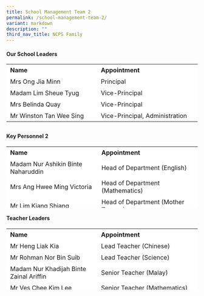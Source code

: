 ```yaml
---
title: School Management Team 2
permalink: /school-management-team-2/
variant: markdown
description: ""
third_nav_title: NCPS Family
---
```

#### Our School Leaders

<table border="0" style="box-sizing: inherit; border-collapse: collapse; border-spacing: 0px; max-width: 100%; height: 161px; width: 665.188px;"><tbody style="box-sizing: inherit;"><tr border="1" style="box-sizing: inherit; background: rgb(255, 255, 255); height: 23px;"><td border="0" style="box-sizing: inherit; padding: 5px 10px; width: 326.35px; height: 23px;"><b>Name</b></td><td border="0" style="box-sizing: inherit; padding: 5px 10px; width: 200px; height: 23px;"><b>Appointment</b></td></tr><tr style="box-sizing: inherit; background: rgb(255, 255, 255); height: 23px;"><td style="box-sizing: inherit; padding: 5px 10px; width: 326.35px; height: 23px;">Mrs Ong Jia Minn</td><td style="box-sizing: inherit; padding: 5px 10px; width: 337.837px; height: 23px;">Principal</td></tr><tr style="box-sizing: inherit; background: rgb(255, 255, 255); height: 23px;"><td style="box-sizing: inherit; padding: 5px 10px; width: 326.35px; height: 23px;">Madam Lim Sheue Tyug</td><td style="box-sizing: inherit; padding: 5px 10px; width: 337.837px; height: 23px;">Vice-Principal</td></tr><tr style="box-sizing: inherit; background: rgb(255, 255, 255); height: 23px;"><td style="box-sizing: inherit; padding: 5px 10px; width: 326.35px; height: 23px;">Mrs Belinda Quay</td><td style="box-sizing: inherit; padding: 5px 10px; width: 337.837px; height: 23px;">Vice-Principal</td></tr><tr style="box-sizing: inherit; background: rgb(255, 255, 255);"><td style="box-sizing: inherit; padding: 5px 10px; width: 326.35px;">Mr Winston Tan Wee Sing</td><td style="box-sizing: inherit; padding: 5px 10px; width: 337.837px;">Vice-Principal, Administration</td></tr></tbody></table>

#### Key Personnel 2

<table border="0" style="box-sizing: inherit; border-collapse: collapse; border-spacing: 0px; max-width: 100%; height: 161px; width: 700px;"><tbody style="box-sizing: inherit;"><tr border="1" style="box-sizing: inherit; background: rgb(255, 255, 255); height: 23px;"><td border="0" style="box-sizing: inherit; padding: 5px 10px; width: 326.35px; height: 23px;"><b>Name</b></td><td border="0" style="box-sizing: inherit; padding: 5px 10px; width: 200px; height: 23px;"><b>Appointment</b></td></tr><tr style="box-sizing: inherit; background: rgb(255, 255, 255); height: 23px;"><td style="box-sizing: inherit; padding: 5px 10px; width: 326.35px; height: 23px;">Madam Nur Ashikin Binte Naharuddin</td><td style="box-sizing: inherit; padding: 5px 10px; width: 337.837px; height: 23px;">Head of Department (English)</td></tr><tr style="box-sizing: inherit; background: rgb(255, 255, 255); height: 23px;"><td style="box-sizing: inherit; padding: 5px 10px; width: 326.35px; height: 23px;">Mrs Ang Hwee Ming Victoria</td><td style="box-sizing: inherit; padding: 5px 10px; width: 337.837px; height: 23px;">Head of Department (Mathematics)</td></tr><tr style="box-sizing: inherit; background: rgb(255, 255, 255); height: 23px;"><td style="box-sizing: inherit; padding: 5px 10px; width: 326.35px; height: 23px;">Mr Lim Kiang Shiang </td><td style="box-sizing: inherit; padding: 5px 10px; width: 337.837px; height: 23px;">Head of Department (Mother Tongue)</td></tr><tr style="box-sizing: inherit; background: rgb(255, 255, 255); height: 23px;"><td style="box-sizing: inherit; padding: 5px 10px; width: 326.35px; height: 23px;">Ms Jennifer Pang Swee May</td><td style="box-sizing: inherit; padding: 5px 10px; width: 337.837px; height: 23px;">Head of Department (Science)</td></tr><tr style="box-sizing: inherit; background: rgb(255, 255, 255); height: 23px;"><td style="box-sizing: inherit; padding: 5px 10px; width: 326.35px; height: 23px;">Mr Adam Bin Mohamed Ali</td><td style="box-sizing: inherit; padding: 5px 10px; width: 337.837px; height: 23px;">Head of Department (PE/CCA)</td></tr><tr style="box-sizing: inherit; background: rgb(255, 255, 255); height: 23px;"><td style="box-sizing: inherit; padding: 5px 10px; width: 326.35px; height: 23px;">Madam Siti Hajar Binte Abdul Jalil</td><td style="box-sizing: inherit; padding: 5px 10px; width: 337.837px; height: 23px;">Head of Department (Student Management) </td></tr><tr style="box-sizing: inherit; background: rgb(255, 255, 255); height: 23px;"><td style="box-sizing: inherit; padding: 5px 10px; width: 326.35px; height: 23px;">Mrs Lee-Ng Yick Kit </td><td style="box-sizing: inherit; padding: 5px 10px; width: 337.837px; height: 23px;">Head of Department (Character &amp; Citizenship Education)</td></tr><tr style="box-sizing: inherit; background: rgb(255, 255, 255); height: 23px;"><td style="box-sizing: inherit; padding: 5px 10px; width: 326.35px; height: 23px;">Mrs Jessy Low</td><td style="box-sizing: inherit; padding: 5px 10px; width: 337.837px; height: 23px;">Head of Department (Information and Communication Technology)</td></tr><tr style="box-sizing: inherit; background: rgb(255, 255, 255); height: 23px;"><td style="box-sizing: inherit; padding: 5px 10px; width: 326.35px; height: 23px;">Madam Nooraina Binte Mohammad Nasir</td><td style="box-sizing: inherit; padding: 5px 10px; width: 337.837px; height: 23px;">Head of Department (Enriched Programmes)</td></tr><tr style="box-sizing: inherit; background: rgb(255, 255, 255); height: 23px;"><td style="box-sizing: inherit; padding: 5px 10px; width: 326.35px; height: 23px;">Ms Tay Ya Mei Jasmine </td><td style="box-sizing: inherit; padding: 5px 10px; width: 337.837px; height: 23px;">Head of Department (Special Educational Needs)</td></tr><tr style="box-sizing: inherit; background: rgb(255, 255, 255); height: 23px;"><td style="box-sizing: inherit; padding: 5px 10px; width: 326.35px; height: 23px;">Mr Ng Boon Yang</td><td style="box-sizing: inherit; padding: 5px 10px; width: 337.837px; height: 23px;">School Staff Developer</td></tr><tr style="box-sizing: inherit; background: rgb(255, 255, 255); height: 23px;"><td style="box-sizing: inherit; padding: 5px 10px; width: 326.35px; height: 23px;">Ms Nur Fadzilah Binte Noor Mohd</td><td style="box-sizing: inherit; padding: 5px 10px; width: 337.837px; height: 23px;">Year Head (Lower Primary)</td></tr><tr style="box-sizing: inherit; background: rgb(255, 255, 255); height: 23px;"><td style="box-sizing: inherit; padding: 5px 10px; width: 326.35px; height: 23px;">Mrs Tan Su Zhen Jasmine</td><td style="box-sizing: inherit; padding: 5px 10px; width: 337.837px; height: 23px;">Assistant Year Head (Lower Primary)</td></tr><tr style="box-sizing: inherit; background: rgb(255, 255, 255); height: 23px;"><td style="box-sizing: inherit; padding: 5px 10px; width: 326.35px; height: 23px;">Mr Tan Swee Meng</td><td style="box-sizing: inherit; padding: 5px 10px; width: 337.837px; height: 23px;">Year Head (Middle Primary)</td></tr><tr style="box-sizing: inherit; background: rgb(255, 255, 255); height: 23px;"><td style="box-sizing: inherit; padding: 5px 10px; width: 326.35px; height: 23px;">Madam Priya D/O Jairam</td><td style="box-sizing: inherit; padding: 5px 10px; width: 337.837px; height: 23px;">Assistant Year Head (Middle Primary)</td></tr><tr style="box-sizing: inherit; background: rgb(255, 255, 255); height: 23px;"><td style="box-sizing: inherit; padding: 5px 10px; width: 326.35px; height: 23px;">Mr Su Weilun</td><td style="box-sizing: inherit; padding: 5px 10px; width: 337.837px; height: 23px;">Year Head (Upper Primary)</td></tr><tr style="box-sizing: inherit; background: rgb(255, 255, 255); height: 23px;"><td style="box-sizing: inherit; padding: 5px 10px; width: 326.35px; height: 23px;">Madam Norliza</td><td style="box-sizing: inherit; padding: 5px 10px; width: 337.837px; height: 23px;">Assistant Year Head (Upper Primary)</td></tr><tr style="box-sizing: inherit; background: rgb(255, 255, 255); height: 23px;"><td style="box-sizing: inherit; padding: 5px 10px; width: 326.35px; height: 23px;">Madam Latifah Binte Abdul Aziz</td><td style="box-sizing: inherit; padding: 5px 10px; width: 337.837px; height: 23px;">Level Head (English)</td></tr><tr style="box-sizing: inherit; background: rgb(255, 255, 255); height: 23px;"><td style="box-sizing: inherit; padding: 5px 10px; width: 326.35px; height: 23px;">Madam Tan Si Yu Elista</td><td style="box-sizing: inherit; padding: 5px 10px; width: 337.837px; height: 23px;">Level Head (English)</td></tr><tr style="box-sizing: inherit; background: rgb(255, 255, 255); height: 23px;"><td style="box-sizing: inherit; padding: 5px 10px; width: 326.35px; height: 23px;">Mrs Elizabeth Wang</td><td style="box-sizing: inherit; padding: 5px 10px; width: 337.837px; height: 23px;">Level Head (Mathematics)</td></tr><tr style="box-sizing: inherit; background: rgb(255, 255, 255); height: 23px;"><td style="box-sizing: inherit; padding: 5px 10px; width: 326.35px; height: 23px;">Madam Ang Shu Hui</td><td style="box-sizing: inherit; padding: 5px 10px; width: 337.837px; height: 23px;">Level Head (Mother Tongue)</td></tr><tr style="box-sizing: inherit; background: rgb(255, 255, 255); height: 23px;"><td style="box-sizing: inherit; padding: 5px 10px; width: 326.35px; height: 23px;">Miss Lim Khin Fung</td><td style="box-sizing: inherit; padding: 5px 10px; width: 337.837px; height: 23px;">Level Head (Science)</td></tr><tr style="box-sizing: inherit; background: rgb(255, 255, 255); height: 23px;"><td style="box-sizing: inherit; padding: 5px 10px; width: 326.35px; height: 23px;">Mr Chan Wei Hao</td><td style="box-sizing: inherit; padding: 5px 10px; width: 337.837px; height: 23px;">Level Head (PE/CCA)</td></tr><tr style="box-sizing: inherit; background: rgb(255, 255, 255); height: 23px;"><td style="box-sizing: inherit; padding: 5px 10px; width: 326.35px; height: 23px;">Ms Loh Cheng Ngee</td><td style="box-sizing: inherit; padding: 5px 10px; width: 337.837px; height: 23px;">Subject Head (BICEP)</td></tr><tr style="box-sizing: inherit; background: rgb(255, 255, 255); height: 23px;"><td style="box-sizing: inherit; padding: 5px 10px; width: 326.35px; height: 23px;">Madam Cinthia Tan</td><td style="box-sizing: inherit; padding: 5px 10px; width: 337.837px; height: 23px;">Subject Head (Student Leadership)</td></tr><tr style="box-sizing: inherit; background: rgb(255, 255, 255); height: 23px;"><td style="box-sizing: inherit; padding: 5px 10px; width: 326.35px; height: 23px;">Mr Erwin Bin Rohman</td><td style="box-sizing: inherit; padding: 5px 10px; width: 337.837px; height: 23px;">Subject Head (National Education/Social Studies)</td></tr><tr style="box-sizing: inherit; background: rgb(255, 255, 255); height: 23px;"><td style="box-sizing: inherit; padding: 5px 10px; width: 326.35px; height: 23px;">Madam Ildasolha Binte Jamari</td><td style="box-sizing: inherit; padding: 5px 10px; width: 337.837px; height: 23px;">Subject Head (Environmental Science)</td></tr><tr style="box-sizing: inherit; background: rgb(255, 255, 255); height: 23px;"><td style="box-sizing: inherit; padding: 5px 10px; width: 326.35px; height: 23px;">Ms Ong Li Woon June</td><td style="box-sizing: inherit; padding: 5px 10px; width: 337.837px; height: 23px;">Subject Head (Information and Communication Technology)</td></tr></tbody></table>

#### Teacher Leaders

<table border="0" style="box-sizing: inherit; border-collapse: collapse; border-spacing: 0px; max-width: 100%; height: 161px; width: 665.188px;"><tbody style="box-sizing: inherit;"><tr border="1" style="box-sizing: inherit; background: rgb(255, 255, 255); height: 23px;"><td border="0" style="box-sizing: inherit; padding: 5px 10px; width: 326.35px; height: 23px;"><b>Name</b></td><td border="0" style="box-sizing: inherit; padding: 5px 10px; width: 200px; height: 23px;"><b>Appointment</b></td></tr><tr style="box-sizing: inherit; background: rgb(255, 255, 255); height: 23px;"><td style="box-sizing: inherit; padding: 5px 10px; width: 326.35px; height: 23px;">Mr Heng Liak Kia</td><td style="box-sizing: inherit; padding: 5px 10px; width: 337.837px; height: 23px;">Lead Teacher (Chinese)</td></tr><tr style="box-sizing: inherit; background: rgb(255, 255, 255); height: 23px;"><td style="box-sizing: inherit; padding: 5px 10px; width: 326.35px; height: 23px;">Mr Rohman Nor Bin Suib</td><td style="box-sizing: inherit; padding: 5px 10px; width: 337.837px; height: 23px;">Lead Teacher (Science)</td></tr><tr style="box-sizing: inherit; background: rgb(255, 255, 255);"><td style="box-sizing: inherit; padding: 5px 10px; width: 326.35px;">Madam Nur Khadijah Binte Zainal Ariffin</td><td style="box-sizing: inherit; padding: 5px 10px; width: 337.837px;">Senior Teacher (Malay)</td></tr><tr style="box-sizing: inherit; background: rgb(255, 255, 255); height: 23px;"><td style="box-sizing: inherit; padding: 5px 10px; width: 326.35px; height: 23px;">Mr Ves Chee Kim Lee</td><td style="box-sizing: inherit; padding: 5px 10px; width: 337.837px; height: 23px;">Senior Teacher (Mathematics)</td></tr><tr style="box-sizing: inherit; background: rgb(255, 255, 255);"><td style="box-sizing: inherit; padding: 5px 10px; width: 326.35px;">Ms Lim Pek Wee</td><td style="box-sizing: inherit; padding: 5px 10px; width: 337.837px;">Senior Teacher (Character &amp; Citizenship Education)</td></tr></tbody></table>